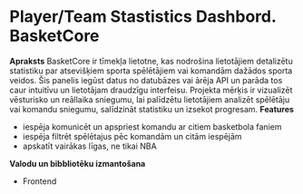 


# Player/Team Stastistics Dashbord. BasketCore

**Apraksts**
BasketCore ir tīmekļa lietotne, kas nodrošina lietotājiem detalizētu statistiku par atsevišķiem sporta spēlētājiem vai komandām dažādos sporta veidos. Šis panelis iegūst datus no datubāzes vai ārēja API un parāda tos caur intuitīvu un lietotājam draudzīgu interfeisu. Projekta mērķis ir vizualizēt vēsturisko un reāllaika sniegumu, lai palīdzētu lietotājiem analizēt spēlētāju vai komandu sniegumu, salīdzināt statistiku un izsekot progresam.
**Features**
 - iespēja komunicēt un apspriest komandu ar citiem basketbola faniem
 - iespēja filtrēt spēlētajus pēc komandām un citām iespējām
 - apskatīt vairākas līgas, ne tikai NBA
 
**Valodu un bibbliotēku izmantošana**
 - Frontend
